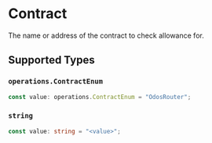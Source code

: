 # Contract

The name or address of the contract to check allowance for.


## Supported Types

### `operations.ContractEnum`

```typescript
const value: operations.ContractEnum = "OdosRouter";
```

### `string`

```typescript
const value: string = "<value>";
```

